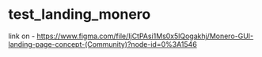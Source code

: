 # test_landing_monero

link on - https://www.figma.com/file/IjCtPAsi1Ms0x5lQogakhj/Monero-GUI-landing-page-concept-(Community)?node-id=0%3A1546
